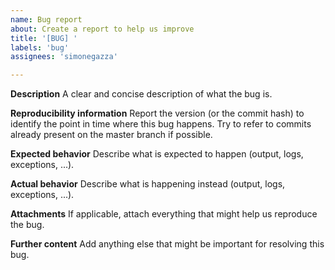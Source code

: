 ```yaml
---
name: Bug report
about: Create a report to help us improve
title: '[BUG] '
labels: 'bug'
assignees: 'simonegazza'

---
```


**Description**
A clear and concise description of what the bug is.

**Reproducibility information**
Report the version (or the commit hash) to identify the point in time where this bug happens. Try to refer to commits already present on the master branch if possible.

**Expected behavior**
Describe what is expected to happen (output, logs, exceptions, ...).

**Actual behavior**
Describe what is happening instead (output, logs, exceptions, ...).

**Attachments**
If applicable, attach everything that might help us reproduce the bug.

**Further content**
Add anything else that might be important for resolving this bug.
